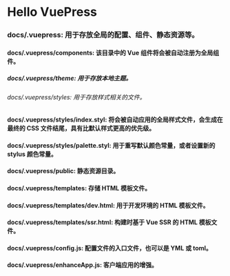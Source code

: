 # Hello VuePress

### docs/.vuepress: 用于存放全局的配置、组件、静态资源等。
#### docs/.vuepress/components: 该目录中的 Vue 组件将会被自动注册为全局组件。
##### docs/.vuepress/theme: 用于存放本地主题。
###### docs/.vuepress/styles: 用于存放样式相关的文件。
#### docs/.vuepress/styles/index.styl: 将会被自动应用的全局样式文件，会生成在最终的 CSS 文件结尾，具有比默认样式更高的优先级。
#### docs/.vuepress/styles/palette.styl: 用于重写默认颜色常量，或者设置新的 stylus 颜色常量。
#### docs/.vuepress/public: 静态资源目录。
#### docs/.vuepress/templates: 存储 HTML 模板文件。
#### docs/.vuepress/templates/dev.html: 用于开发环境的 HTML 模板文件。
#### docs/.vuepress/templates/ssr.html: 构建时基于 Vue SSR 的 HTML 模板文件。
#### docs/.vuepress/config.js: 配置文件的入口文件，也可以是 YML 或 toml。
#### docs/.vuepress/enhanceApp.js: 客户端应用的增强。